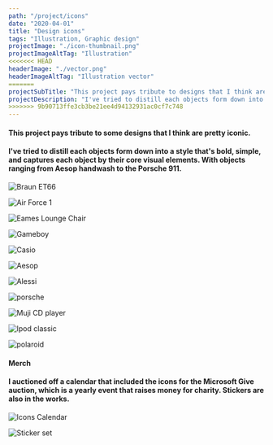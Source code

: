 ```yaml
---
path: "/project/icons"
date: "2020-04-01"
title: "Design icons"
tags: "Illustration, Graphic design"
projectImage: "./icon-thumbnail.png"
projectImageAltTag: "Illustration"
<<<<<<< HEAD
headerImage: "./vector.png"
headerImageAltTag: "Illustration vector"
=======
projectSubTitle: "This project pays tribute to designs that I think are truly iconic, mainly due to their form."
projectDescription: "I've tried to distill each objects form down into a style that's bold, simple, and captures each object by their core visual elements. With objects ranging from Aesop handwash to the Porsche 911." 
>>>>>>> 9b90713ffe3cb3be21ee4d94132931ac0cf7c748
---
```


<div class="project-sub-head">
    <h4 class="project-sub-title">
        This project pays tribute to some designs that I think are pretty iconic.
    </h4>
    <h4 class="project-description">
       I've tried to distill each objects form down into a style that's bold, simple, and captures each object by their core visual elements. With objects ranging from Aesop handwash to the Porsche 911.
    </h4>
</div>

![Braun ET66](./braun-et66.png)

![Air Force 1](./air-force-1.png)

![Eames Lounge Chair](./eames-lounge-chair.png)

![Gameboy](./gameboy.png)

![Casio](./casio.png)

![Aesop](./aesop.png)

![Alessi](./alessi.png)

![porsche](./porsche.png)

![Muji CD player](./muji-cd-player.png)

![Ipod classic](./ipod-classic.png)

![polaroid](./polaroid.png)

<div class="project-sub-head">
    <h4 class="project-sub-title">
        Merch
    </h4>
    <h4 class="project-description">
       I auctioned off a calendar that included the icons for the Microsoft Give auction, which is a yearly event that raises money for charity. Stickers are also in the works. 
    </h4>
</div>

![Icons Calendar](./icon-calendar.png)

![Sticker set](./stickers.png)


